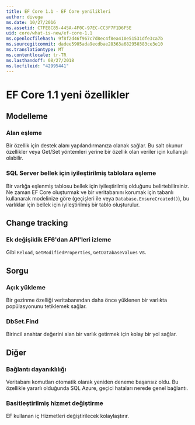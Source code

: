 ```yaml
---
title: EF Core 1.1 - EF Core yenilikleri
author: divega
ms.date: 10/27/2016
ms.assetid: C7FE8C85-445A-4F0C-97EC-CC3F7F1D6F5E
uid: core/what-is-new/ef-core-1.1
ms.openlocfilehash: 9f8f2d46f967c7d8ec4f8ea410e51531dfe3ca7b
ms.sourcegitcommit: dadee5905ada9ecdbae28363a682950383ce3e10
ms.translationtype: MT
ms.contentlocale: tr-TR
ms.lasthandoff: 08/27/2018
ms.locfileid: "42995441"
---
```

# <a name="new-features-in-ef-core-11"></a>EF Core 1.1 yeni özellikler

## <a name="modelling"></a>Modelleme
### <a name="field-mapping"></a>Alan eşleme
Bir özellik için destek alanı yapılandırmanıza olanak sağlar. Bu salt okunur özellikler veya Get/Set yöntemleri yerine bir özellik olan veriler için kullanışlı olabilir.
### <a name="mapping-to-memory-optimized-tables-in-sql-server"></a>SQL Server bellek için iyileştirilmiş tablolara eşleme
Bir varlığa eşlenmiş tablosu bellek için iyileştirilmiş olduğunu belirtebilirsiniz. Ne zaman EF Core oluşturmak ve bir veritabanını korumak için tabanlı kullanarak modelinize göre (geçişleri ile veya `Database.EnsureCreated()`), bu varlıklar için bellek için iyileştirilmiş bir tablo oluşturulur.

## <a name="change-tracking"></a>Change tracking
### <a name="additional-change-tracking-apis-from-ef6"></a>Ek değişiklik EF6'dan API'leri izleme
Gibi `Reload`, `GetModifiedProperties`, `GetDatabaseValues` vs.

## <a name="query"></a>Sorgu
### <a name="explicit-loading"></a>Açık yükleme
Bir gezinme özelliği veritabanından daha önce yüklenen bir varlıkta popülasyonunu tetiklemek sağlar.
### <a name="dbsetfind"></a>DbSet.Find
Birincil anahtar değerini alan bir varlık getirmek için kolay bir yol sağlar.

## <a name="other"></a>Diğer
### <a name="connection-resiliency"></a>Bağlantı dayanıklılığı
Veritabanı komutları otomatik olarak yeniden deneme başarısız oldu. Bu özellikle yararlı olduğunda SQL Azure, geçici hataları nerede genel bağlantı.
### <a name="simplified-service-replacement"></a>Basitleştirilmiş hizmet değiştirme
EF kullanan iç Hizmetleri değiştirilecek kolaylaştırır.
